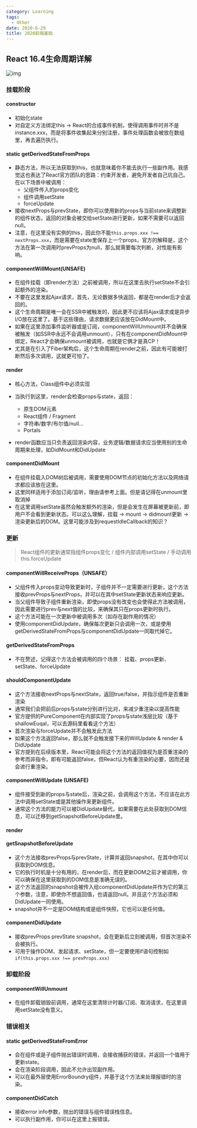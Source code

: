 ```yaml
---
category: Learning
tags:
  - Other
date: 2020-6-29
title: 2020前端基础
---
```


## React 16.4生命周期详解

![img](https://user-gold-cdn.xitu.io/2020/6/26/172f0f5fe1dd926e?imageslim)

### 挂载阶段



#### constructor

- 初始化state
- 对自定义方法绑定this -> React的合成事件机制，使得调用事件时并不是instance.xxx，而是将事件收集起来分别注册，事件处理函数会被放在数组里，再去遍历执行。



#### static getDerivedStateFromProps

- 静态方法，所以无法获取到this，也就意味着你不能去执行一些副作用。我感觉这也表达了React官方团队的思路：约束开发者，避免开发者自己坑自己。在以下场景中被调用：
  - 父组件传入的props变化
  - 组件调用setState
  - forceUpdate
- 接收nextProps与prevState，即你可以使用新的props与当前state来调整新的组件状态，返回的对象会被交给setState进行更新，如果不需要可以返回null。
- 注意，在这里没有实例的this，因此你不能`this.props.xxx !== nextProps.xxx`，而是需要在state里保存上一个props，官方的解释是，这个方法在第一次调用时prevProps为null，那么就需要每次判断，对性能有影响。



#### componentWillMount(UNSAFE)

- 在组件挂载（即render方法）之前被调用，所以在这里去执行setState不会引起额外的渲染。
- 不要在这里发起Ajax请求，首先，无论数据多快返回，都是在render后才会返回的。
- 这个生命周期是唯一会在SSR中被触发的，因此更不应该将Ajax请求或是异步I/O放在这里了。基于这些理由，请求数据更应该放在DidMount中。
- 如果在这里添加事件监听器或是订阅，componentWillUnmount并不会确保被触发（如SSR中永远不会调用unmount），只有在componentDidMount中绑定，React才会确保unmount被调用，也就是它俩才是真CP！
- 尤其是在引入了Fiber架构后，这个生命周期在render之前，因此有可能被打断然后多次调用，这就更可怕了。



#### render

- 核心方法，Class组件中必须实现
- 当执行到这里，render会检查props与state，返回：
  - 原生DOM元素
  - React组件 / Fragment
  - 字符串/数字/布尔值/null...
  - Portals

- render函数应当只负责返回渲染内容，业务逻辑/数据请求应当使用别的生命周期来处理，如DidMount和DidUpdate



#### componentDidMount

- 在组件挂载入DOM树后被调用，需要使用DOM节点的初始化方法以及网络请求都应该放在这里。
- 这里同样适用于添加订阅/监听，理由请参考上面。但是请记得在unmount里取消掉
- 在这里调用setState虽然会触发额外的渲染，但是会发生在屏幕被更新前，即用户不会看到更新状态。可以这么理解，挂载 -> mount -> didmount更新 -> 渲染更新后的DOM。这里可能涉及到requestIdleCallback的知识？



### 更新

> React组件的更新通常指组件props变化 / 组件内部调用setState / 手动调用this.forceUpdate



#### componentWillReceiveProps（UNSAFE）

- 父组件传入props变动导致更新时，子组件并不一定需要进行更新，这个方法接收prevProps与nextProps，并可以在其中setState更新状态来响应更新。
- 当父组件导致子组件重新渲染，即使props没有改变也会使得此方法被调用，因此需要进行prev与next值的比较，来确保其只在props更新时执行。
- 这个方法可能在一次更新中被调用多次（如存在副作用的情况）
- 使用componentDidUpdate，确保每次更新只会调用一次，或是使用getDerivedStateFromProps与componentDidUpdate一同取代掉它。



#### getDerivedStateFromProps


- 不在赘述，记得这个方法会被调用的四个场景： 挂载、props更新、setState、forceUpdate


#### shouldComponentUpdate

- 这个方法接收nextProps与nextState，返回true/false，并指示组件是否重新渲染
- 通常我们会把前后props与state分别进行比对，来减少重渲染以提高性能
- 官方提供的PureComponent在内部实现了props与state浅层比较（基于shallowEuqal，可以去源码里看看这个方法）
- 首次渲染与forceUpdate并不会触发此方法
- 如果这个方法返回false，那么就不会触发接下来的WillUpdate & render & DidUpdate
- 官方提到在后续版本里，React可能会将这个方法的返回值视为是否重渲染的参考而非指令，即有可能返回false，但React认为有重渲染的必要，因而还是会进行重渲染。


#### componentWillUpdate (UNSAFE)

- 组件接受到新的props与state后，渲染之前，会调用这个方法，不应该在此方法中调用setState或是其他操作来更新组件。
- 通常这个方法的能力可以被DidUpdate替代，如果需要在此处获取到DOM信息，可以迁移到getSnapshotBeforeUpdate里。


#### render

#### getSnapshotBeforeUpdate

- 这个方法接收prevProps与prevState，计算并返回snapshot，在其中你可以获取到DOM信息。
- 它的执行时机是十分有用的，在render后，而在更新DOM之前才被调用，你可以确保在这里获取到的DOM信息是准确无误的。
- 这个方法返回的snapshot会被传入给componentDidUpdate并作为它的第三个参数，注意，即使你不想返回值，也请返回null。并且这个方法必须和DidUpdate一同使用。
- snapshot并不一定是DOM结构或是组件快照，它也可以是任何值。



#### componentDidUpdate

- 接收prevProps prevState snapshot，会在更新后立刻被调用，但首次渲染不会被执行。
- 可用于操作DOM、发起请求、setState，但一定要使用if语句控制如`if(this.props.xxx !== prevProps.xxx)`



### 卸载阶段

#### componentWillUnmount

- 在组件卸载销毁前调用，通常在这里清除计时器/订阅、取消请求，在这里调用setState没有意义。



### 错误相关

#### static getDerivedStateFromError

- 会在组件或是子组件抛出错误时调用，会接收捕获的错误，并返回一个值用于更新state。
- 会在渲染阶段调用，因此不允许出现副作用。
- 可以在最外层使用ErrorBoundry组件，并基于这个方法来处理报错时的渲染。



#### componentDidCatch

- 接收error info参数，抛出的错误与组件错误栈信息。
- 可以执行副作用，你可以在这里上报错误。
